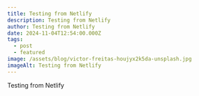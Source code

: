 ```yaml
---
title: Testing from Netlify
description: Testing from Netlify
author: Testing from Netlify
date: 2024-11-04T12:54:00.000Z
tags:
  - post
  - featured
image: /assets/blog/victor-freitas-houjyx2k5da-unsplash.jpg
imageAlt: Testing from Netlify
---
```

Testing from Netlify
